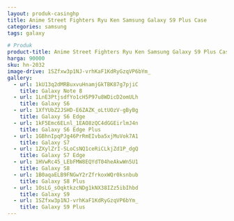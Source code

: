 ```yaml
---
layout: produk-casinghp
title: Anime Street Fighters Ryu Ken Samsung Galaxy S9 Plus Case
categories: samsung
tags: galaxy

# Produk
product-title: Anime Street Fighters Ryu Ken Samsung Galaxy S9 Plus Case
harga: 90000
sku: hn-2032
image-drive: 1SZfxw3p1NJ-vrhKaF1KdRyGzqVP6bYm_
gallery:
  - url: 1kU13q2dMRBuxvuHnamjGkTBK87g7pjiC
    title: Galaxy Note 8
  - url: 1LnE3PtjsdfYo1cH5P97u8WDicD2omULh
    title: Galaxy S6
  - url: 1XfYUbZ2JSHD-E6ZAZK_oLtUOzV-gByBg
    title: Galaxy S6 Edge
  - url: 1kF5Emc6ELnl_1EAO8zQC4dGGEirlmJ4n
    title: Galaxy S6 Edge Plus
  - url: 1GBhnIpqPJg46PrRmEIvba5xjMuVok7A1
    title: Galaxy S7
  - url: 1ZXylZrI-SLoCsNQ1ceRiCLkjZd1P_dgQ
    title: Galaxy S7 Edge
  - url: 1HVwRc45_LEbFMW8EQYdT04heAkwWn5U1
    title: Galaxy S8
  - url: 1B0aqaELB9FNGwY2rZfrkoxWQr0ksnbub
    title: Galaxy S8 Plus
  - url: 1OsLG_sOqktkzcNDg1kNX38IZz5ibIhbd
    title: Galaxy S9
  - url: 1SZfxw3p1NJ-vrhKaF1KdRyGzqVP6bYm_
    title: Galaxy S9 Plus
---
```

